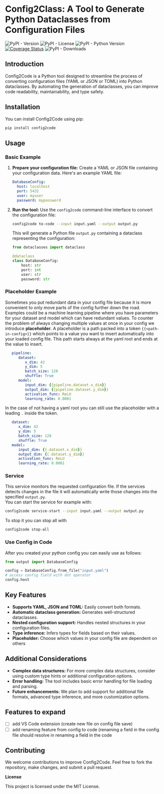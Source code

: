# Config2Class: A Tool to Generate Python Dataclasses from Configuration Files

![PyPI - Version](https://img.shields.io/pypi/v/config2class) ![PyPI - License](https://img.shields.io/pypi/l/config2class) ![PyPI - Python Version](https://img.shields.io/pypi/pyversions/config2class) [![Coverage Status](https://coveralls.io/repos/github/RobinU434/Config2Class/badge.svg)](https://coveralls.io/github/RobinU434/Config2Class) ![PyPI - Downloads](https://img.shields.io/pypi/dm/config2class)
   

## Introduction

Config2Code is a Python tool designed to streamline the process of converting configuration files (YAML or JSON or TOML) into Python dataclasses. By automating the generation of dataclasses, you can improve code readability, maintainability, and type safety.

## Installation

You can install Config2Code using pip:

```bash
pip install config2code
```

## Usage

### Basic Example

1. **Prepare your configuration file:**
   Create a YAML or JSON file containing your configuration data. Here's an example YAML file:

   ```yaml
   DatabaseConfig:
     host: localhost
     port: 5432
     user: myuser
     password: mypassword
   ```

2. **Run the tool:**
   Use the `config2code` command-line interface to convert the configuration file:

   ```bash
   config2code to-code --input input.yaml --output output.py
   ```

   This will generate a Python file `output.py` containing a dataclass representing the configuration:

   ```python
   from dataclasses import dataclass

   @dataclass
   class DatabaseConfig:
       host: str
       port: int
       user: str
       password: str
   ```

### Placeholder Example

Sometimes you put redundant data in your config file because it is more convenient to only move parts of the config further down the road. Examples could be a machine learning pipeline where you have parameters for your dataset and model which can have redundant values. To counter the problem of always changing multiple values at once in your config we introduce **placeholder**.  A placeholder is a path packed into a token `{{<path-in-config>}}` which points to a value you want to insert automatically into your loaded config file. This path starts always at the yaml root and ends at the value to insert. 

```yaml
   pipeline:
      dataset: 
         x_dim: 42
         y_dim: 5
         batch_size: 128
         shuffle: True
      model:
         input_dim: {{pipeline.dataset.x_dim}}
         output_dim: {{pipeline.dataset.y_dim}}
         activation_func: ReLU
         learning_rate: 0.0001
```

In the case of not having a yaml root you can still use the placeholder with a leading `.` inside the token. 


```yaml
   dataset: 
      x_dim: 42
      y_dim: 5
      batch_size: 128
      shuffle: True
   model:
      input_dim: {{.dataset.x_dim}}
      output_dim: {{.dataset.y_dim}}
      activation_func: ReLU
      learning_rate: 0.0001
```



### Service
This service monitors the requested configuration file. If the services detects changes in the file it will automatically write those changes into the specified `output.py`.  
You can start the service for example with: 

```bash
config2code service-start --input input.yaml --output output.py
```

To stop it you can stop all with 

```bash
config2code stop-all
```

### Use Config in Code

After you created your python config you can easily use as follows:
```python
from output import DatabaseConfig

config = DatabaseConfig.from_file("input.yaml")
# access config field with dot operator
config.host
```

## Key Features

* **Supports YAML, JSON and TOML:** Easily convert both formats.
* **Automatic dataclass generation:** Generates well-structured dataclasses.
* **Nested configuration support:** Handles nested structures in your configuration files.
* **Type inference:** Infers types for fields based on their values.
* **Placeholder:** Choose which values in your config file are dependent on others

## Additional Considerations

* **Complex data structures:** For more complex data structures, consider using custom type hints or additional configuration options.
* **Error handling:** The tool includes basic error handling for file loading and parsing.
* **Future enhancements:** We plan to add support for additional file formats, advanced type inference, and more customization options.

## Features to expand

* [ ] add VS Code extension (create new file on config file save)
* [ ] add renaming feature from config to code (renaming a field in the config file should resolve in renaming a field in the code

## Contributing

We welcome contributions to improve Config2Code. Feel free to fork the repository, make changes, and submit a pull request.

**License**

This project is licensed under the MIT License.
